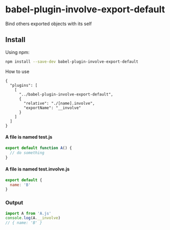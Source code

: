 # babel-plugin-involve-export-default

Bind others exported objects with its self

## Install

Using npm:

```sh
npm install --save-dev babel-plugin-involve-export-default
```

How to use

```
{
  "plugins": [
    [
      "../babel-plugin-involve-export-default",
      {
        "relative": "./[name].involve",
        "exportName": "__involve"
      }
    ]
  ]
}
```

#### A file is named test.js
```js
export default function A() {
  // do something
}
```

#### A file is named test.involve.js
```js
export default {
  name: 'B'
}
```

### Output
```js
import A from 'A.js'
console.log(A.__involve)
// { name: 'B' }
```

